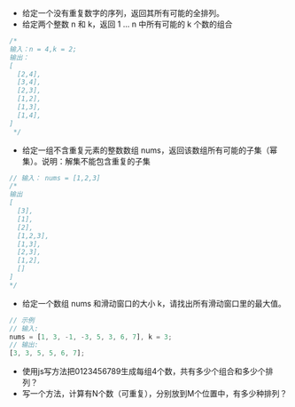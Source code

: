 * 给定一个没有重复数字的序列，返回其所有可能的全排列。
* 给定两个整数 n 和 k，返回 1 ... n 中所有可能的 k 个数的组合
```js
/* 
输入：n = 4,k = 2;
输出：
[
  [2,4],
  [3,4],
  [2,3],
  [1,2],
  [1,3],
  [1,4],
]
 */
```
* 给定一组不含重复元素的整数数组 nums，返回该数组所有可能的子集（幂集）。说明：解集不能包含重复的子集
```js
// 输入： nums = [1,2,3]
/* 
输出
[
  [3],
  [1],
  [2],
  [1,2,3],
  [1,3],
  [2,3],
  [1,2],
  []
]
*/
```
* 给定一个数组 nums 和滑动窗口的大小 k，请找出所有滑动窗口里的最大值。
```js
// 示例
// 输入:
nums = [1, 3, -1, -3, 5, 3, 6, 7], k = 3;
// 输出:
[3, 3, 5, 5, 6, 7];
```

* 使用js写方法把0123456789生成每组4个数，共有多少个组合和多少个排列？
* 写一个方法，计算有N个数（可重复），分别放到M个位置中，有多少种排列？